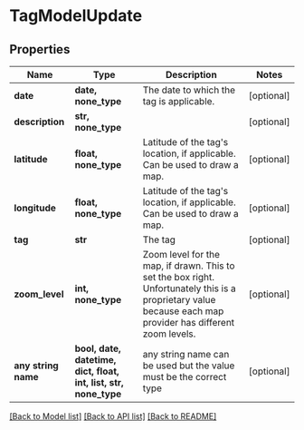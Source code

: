 # TagModelUpdate


## Properties
Name | Type | Description | Notes
------------ | ------------- | ------------- | -------------
**date** | **date, none_type** | The date to which the tag is applicable. | [optional] 
**description** | **str, none_type** |  | [optional] 
**latitude** | **float, none_type** | Latitude of the tag&#39;s location, if applicable. Can be used to draw a map. | [optional] 
**longitude** | **float, none_type** | Latitude of the tag&#39;s location, if applicable. Can be used to draw a map. | [optional] 
**tag** | **str** | The tag | [optional] 
**zoom_level** | **int, none_type** | Zoom level for the map, if drawn. This to set the box right. Unfortunately this is a proprietary value because each map provider has different zoom levels. | [optional] 
**any string name** | **bool, date, datetime, dict, float, int, list, str, none_type** | any string name can be used but the value must be the correct type | [optional]

[[Back to Model list]](../README.md#documentation-for-models) [[Back to API list]](../README.md#documentation-for-api-endpoints) [[Back to README]](../README.md)


